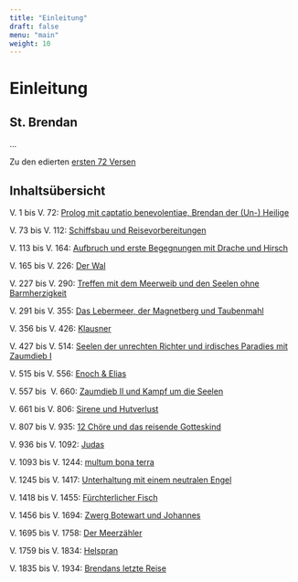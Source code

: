```yaml
---
title: "Einleitung"
draft: false
menu: "main"
weight: 10
---
```


# Einleitung

## St. Brendan

…

Zu den edierten [ersten 72 Versen](/edition/#/ec/f004/f/f004/text)


## Inhaltsübersicht

V. 1 bis V. 72: [Prolog mit captatio benevolentiae, Brendan der (Un-) Heilige](/edition/#/ec/f004/f/f004/text)

V. 73 bis V. 112: [Schiffsbau und Reisevorbereitungen](/edition/#/ec/f005/f/f005/text)

V. 113 bis V. 164: [Aufbruch und erste Begegnungen mit Drache und Hirsch](/edition/#/ec/f006/f/f006/text)

V. 165 bis V. 226: [Der Wal](/edition/#/ec/f007/f/f007/text)

V. 227 bis V. 290: [Treffen mit dem Meerweib und den Seelen ohne Barmherzigkeit](/edition/#/ec/f009/f/f009/text)

V. 291 bis V. 355: [Das Lebermeer, der Magnetberg und Taubenmahl](/edition/#/ec/f010/f/f010/text)

V. 356 bis V. 426: [Klausner](/edition/#/ec/f011/f/f011/text)

V. 427 bis V. 514: [Seelen der unrechten Richter und irdisches Paradies mit Zaumdieb I](/edition/#/ec/f013/f/f013/text)

V. 515 bis V. 556: [Enoch & Elias](/edition/#/ec/f015/f/f015/text)

V. 557 bis  V. 660: [Zaumdieb II und Kampf um die Seelen](/edition/#/ec/f016/f/f016/text)

V. 661 bis V. 806: [Sirene und Hutverlust](/edition/#/ec/f018/f/f018/text)

V. 807 bis V. 935: [12 Chöre und das reisende Gotteskind](/edition/#/ec/f021/f/f021/text)

V. 936 bis V. 1092: [Judas](/edition/#/ec/f024/f/f024/text)

V. 1093 bis V. 1244: [multum bona terra](/edition/#/ec/f027/f/f027/text)

V. 1245 bis V. 1417: [Unterhaltung mit einem neutralen Engel](/edition/#/ec/f031/f/f031/text)

V. 1418 bis V. 1455: [Fürchterlicher Fisch](/edition/#/ec/f034/f/f034/text)

V. 1456 bis V. 1694: [Zwerg Botewart und Johannes](/edition/#/ec/f035/f/f035/text)

V. 1695 bis V. 1758: [Der Meerzähler](/edition/#/ec/f041/f/f041/text)

V. 1759 bis V. 1834: [Helspran](/edition/#/ec/f042/f/f042/text)

V. 1835 bis V. 1934: [Brendans letzte Reise](/edition/#/ec/f044/f/f044/f)
